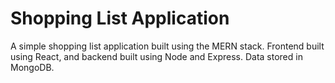 # Shopping List Application

A simple shopping list application built using the MERN stack. Frontend built using React, and backend built using Node and Express. Data stored in MongoDB.